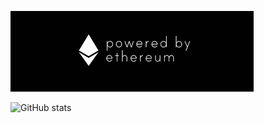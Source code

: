 ![alt text](https://github.com/Xela101/Xela101/blob/main/eth.png?raw=true)

![GitHub stats](https://github-readme-stats.vercel.app/api?username=xela101&hide=contribs&show_icons=true&theme=tokyonight&count_private=true)
